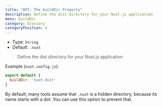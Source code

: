 ```yaml
---
title: "API: The buildDir Property"
description: Define the dist directory for your Nuxt.js application
menu: buildDir
category: Glossary
categoryPosition: 4
---
```


- Type: `String`
- Default: `.nuxt`

> Define the dist directory for your Nuxt.js application

Example (`nuxt.config.js`):

```js
export default {
  buildDir: 'nuxt-dist'
}
```

By default, many tools assume that `.nuxt` is a hidden directory, because its name starts with a dot. You can use this option to prevent that.
